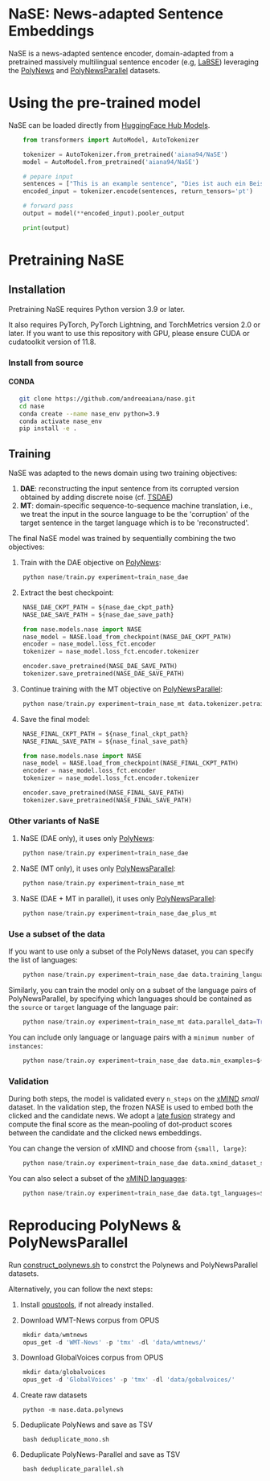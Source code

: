 # NaSE: News-adapted Sentence Embeddings

NaSE is a news-adapted sentence encoder, domain-adapted from a pretrained massively multilingual sentence encoder (e.g, [LaBSE](https://aclanthology.org/2022.acl-long.62)) leveraging the [PolyNews](https://huggingface.co/datasets/aiana94/polynews) and [PolyNewsParallel](https://huggingface.co/datasets/aiana94/polynews-parallel) datasets.

# Using the pre-trained model
NaSE can be loaded directly from [HuggingFace Hub Models](https://huggingface.co/models).

```python
    from transformers import AutoModel, AutoTokenizer

    tokenizer = AutoTokenizer.from_pretrained('aiana94/NaSE')
    model = AutoModel.from_pretrained('aiana94/NaSE')

    # pepare input
    sentences = ["This is an example sentence", "Dies ist auch ein Beispielsatz in einer anderen Sprache."]
    encoded_input = tokenizer.encode(sentences, return_tensors='pt')

    # forward pass
    output = model(**encoded_input).pooler_output

    print(output)
```

# Pretraining NaSE

## Installation

Pretraining NaSE requires Python version 3.9 or later.

It also requires PyTorch, PyTorch Lightning, and TorchMetrics version 2.0 or later.
If you want to use this repository with GPU, please ensure CUDA or cudatoolkit version of 11.8.

### Install from source

#### CONDA

```bash
   git clone https://github.com/andreeaiana/nase.git
   cd nase
   conda create --name nase_env python=3.9
   conda activate nase_env
   pip install -e .
```

## Training
NaSE was adapted to the news domain using two training objectives:
1. **DAE**: reconstructing the input sentence from its corrupted version obtained by adding discrete noise (cf. [TSDAE](https://aclanthology.org/2021.findings-emnlp.59/))
2. **MT**: domain-specific sequence-to-sequence machine translation, i.e., we treat the input in the source language to be the 'corruption' of the target sentence in the target language which is to be 'reconstructed'. 

The final NaSE model was trained by sequentially combining the two objectives:

1. Train with the DAE objective on [PolyNews](https://huggingface.co/datasets/aiana94/polynews):

```python
    python nase/train.py experiment=train_nase_dae
```

2. Extract the best checkpoint:

```python
    NASE_DAE_CKPT_PATH = ${nase_dae_ckpt_path}
    NASE_DAE_SAVE_PATH = ${nase_dae_save_path}

    from nase.models.nase import NASE
    nase_model = NASE.load_from_checkpoint(NASE_DAE_CKPT_PATH)
    encoder = nase_model.loss_fct.encoder
    tokenizer = nase_model.loss_fct.encoder.tokenizer

    encoder.save_pretrained(NASE_DAE_SAVE_PATH)
    tokenizer.save_pretrained(NASE_DAE_SAVE_PATH)
```

3. Continue training with the MT objective on [PolyNewsParallel](https://huggingface.co/datasets/aiana94/polynews-parallel):

```python
    python nase/train.py experiment=train_nase_mt data.tokenizer.petrained_model_name_or_path=${NASE_DAE_CKPT_PATH}
```

4. Save the final model:

```python
    NASE_FINAL_CKPT_PATH = ${nase_final_ckpt_path}
    NASE_FINAL_SAVE_PATH = ${nase_final_save_path}

    from nase.models.nase import NASE
    nase_model = NASE.load_from_checkpoint(NASE_FINAL_CKPT_PATH)
    encoder = nase_model.loss_fct.encoder
    tokenizer = nase_model.loss_fct.encoder.tokenizer

    encoder.save_pretrained(NASE_FINAL_SAVE_PATH)
    tokenizer.save_pretrained(NASE_FINAL_SAVE_PATH)
```

### Other variants of NaSE

1. NaSE (DAE only), it uses only [PolyNews](https://huggingface.co/datasets/aiana94/polynews):

```python
    python nase/train.py experiment=train_nase_dae
```


2. NaSE (MT only), it uses only [PolyNewsParallel](https://huggingface.co/datasets/aiana94/polynews-parallel):


```python
    python nase/train.py experiment=train_nase_mt
```

3. NaSE (DAE + MT in parallel), it uses only [PolyNewsParallel](https://huggingface.co/datasets/aiana94/polynews-parallel):


```python
    python nase/train.py experiment=train_nase_dae_plus_mt
```


### Use a subset of the data
If you want to use only a subset of the PolyNews dataset, you can specify the list of languages:

```python
    python nase/train.py experiment=train_nase_dae data.training_languages=${language_1, language_2}.
```

Similarly, you can train the model only on a subset of the language pairs of PolyNewsParallel, by specifying which languages should be contained as the `source` or `target` language of the language pair:

```python
    python nase/train.oy experiment=train_nase_mt data.parallel_data=True data.training_languages=${language_1, language_2}.
```

You can include only language or language pairs with a `minimum number of instances`:

```python
    python nase/train.oy experiment=train_nase_dae data.min_examples=${THRESHOLD}.
```


### Validation
During both steps, the model is validated every `n_steps` on the [xMIND](https://github.com/andreeaiana/xMIND/tree/main) *small* dataset. In the validation step, the frozen NASE is used to embed both the clicked and the candidate news. We adopt a [late fusion](https://dl.acm.org/doi/abs/10.1145/3539618.3592062) strategy and compute the final score as the mean-pooling of dot-product scores between the candidate and the clicked news embeddings. 

You can change the version of xMIND and choose from `{small, large}`:
```python
    python nase/train.oy experiment=train_nase_dae data.xmind_dataset_size=${SIZE}.
```

You can also select a subset of the [xMIND languages](https://github.com/andreeaiana/xMIND):
```python
    python nase/train.oy experiment=train_nase_dae data.tgt_languages=${language_1, language_2}.
```


# Reproducing PolyNews & PolyNewsParallel

Run [construct_polynews.sh](scripts/construct_polynews.sh) to constrct the Polynews and PolyNewsParallel datasets.

Alternatively, you can follow the next steps: 
1. Install [opustools](https://github.com/Helsinki-NLP/OpusTools/blob/master/opustools_pkg/README.md), if not already installed.

2. Download WMT-News corpus from OPUS

```python
    mkdir data/wmtnews
    opus_get -d 'WMT-News' -p 'tmx' -dl 'data/wmtnews/'
```

3. Download GlobalVoices corpus from OPUS
```python
    mkdir data/globalvoices
    opus_get -d 'GlobalVoices' -p 'tmx' -dl 'data/gobalvoices/'
```

4. Create raw datasets
```
    python -m nase.data.polynews
```

5. Deduplicate PolyNews and save as TSV
```
    bash deduplicate_mono.sh
```

6. Deduplicate PolyNews-Parallel and save as TSV
```
    bash deduplicate_parallel.sh
```